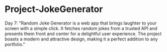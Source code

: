 # Project-JokeGenerator
Day 7: "Random Joke Generator is a web app that brings laughter to your screen with a simple click. It fetches random jokes from a trusted API and presents them front and center for a delightful user experience. The project boasts a modern and attractive design, making it a perfect addition to any portfolio."
